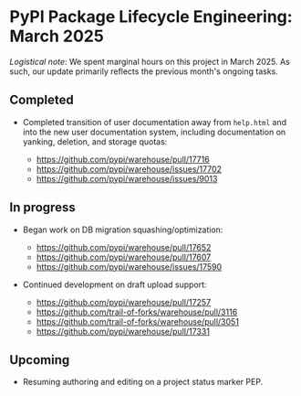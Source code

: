 # PyPI Package Lifecycle Engineering: March 2025

*Logistical note*: We spent marginal hours on this project in March 2025.
As such, our update primarily reflects the previous month's ongoing tasks.

## Completed

* Completed transition of user documentation away from `help.html` and
  into the new user documentation system, including documentation on
  yanking, deletion, and storage quotas:

    - <https://github.com/pypi/warehouse/pull/17716>
    - <https://github.com/pypi/warehouse/issues/17702>
    - <https://github.com/pypi/warehouse/issues/9013>

## In progress

* Began work on DB migration squashing/optimization:
    - https://github.com/pypi/warehouse/pull/17652
    - https://github.com/pypi/warehouse/pull/17607
    - https://github.com/pypi/warehouse/issues/17590

* Continued development on draft upload support:

    - <https://github.com/pypi/warehouse/pull/17257>
    - <https://github.com/trail-of-forks/warehouse/pull/3116>
    - <https://github.com/trail-of-forks/warehouse/pull/3051>
    - <https://github.com/pypi/warehouse/pull/17331>


## Upcoming

* Resuming authoring and editing on a project status marker PEP.
